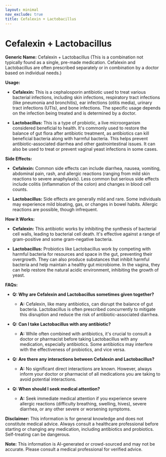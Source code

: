 ```yaml
---
layout: minimal
nav_exclude: true
title: Cefalexin + Lactobacillus
---
```


# Cefalexin + Lactobacillus

**Generic Name:** Cefalexin + Lactobacillus (This is a combination not typically found as a single, pre-made medication.  Cefalexin and Lactobacillus are often prescribed separately or in combination by a doctor based on individual needs.)

**Usage:**

* **Cefalexin:** This is a cephalosporin antibiotic used to treat various bacterial infections, including skin infections, respiratory tract infections (like pneumonia and bronchitis), ear infections (otitis media), urinary tract infections (UTIs), and bone infections.  The specific usage depends on the infection being treated and is determined by a doctor.

* **Lactobacillus:** This is a type of probiotic, a live microorganism considered beneficial to health.  It's commonly used to restore the balance of gut flora after antibiotic treatment, as antibiotics can kill beneficial bacteria along with harmful bacteria.  This helps prevent antibiotic-associated diarrhea and other gastrointestinal issues.  It can also be used to treat or prevent vaginal yeast infections in some cases.

**Side Effects:**

* **Cefalexin:** Common side effects can include diarrhea, nausea, vomiting, abdominal pain, rash, and allergic reactions (ranging from mild skin reactions to severe anaphylaxis).  Less common but serious side effects include colitis (inflammation of the colon) and changes in blood cell counts.

* **Lactobacillus:** Side effects are generally mild and rare. Some individuals may experience mild bloating, gas, or changes in bowel habits. Allergic reactions are possible, though infrequent.

**How it Works:**

* **Cefalexin:** This antibiotic works by inhibiting the synthesis of bacterial cell walls, leading to bacterial cell death. It's effective against a range of gram-positive and some gram-negative bacteria.

* **Lactobacillus:**  Probiotics like Lactobacillus work by competing with harmful bacteria for resources and space in the gut, preventing their overgrowth. They can also produce substances that inhibit harmful bacteria and help maintain a healthy gut microbiome.  In the vagina, they can help restore the natural acidic environment, inhibiting the growth of yeast.

**FAQs:**

* **Q: Why are Cefalexin and Lactobacillus sometimes given together?**
    * **A:** Cefalexin, like many antibiotics, can disrupt the balance of gut bacteria. Lactobacillus is often prescribed concurrently to mitigate this disruption and reduce the risk of antibiotic-associated diarrhea.

* **Q: Can I take Lactobacillus with any antibiotic?**
    * **A:**  While often combined with antibiotics, it's crucial to consult a doctor or pharmacist before taking Lactobacillus with any medication, especially antibiotics.  Some antibiotics may interfere with the effectiveness of probiotics, and vice versa.

* **Q: Are there any interactions between Cefalexin and Lactobacillus?**
    * **A:** No significant direct interactions are known. However, always inform your doctor or pharmacist of all medications you are taking to avoid potential interactions.

* **Q: When should I seek medical attention?**
    * **A:** Seek immediate medical attention if you experience severe allergic reactions (difficulty breathing, swelling, hives), severe diarrhea, or any other severe or worsening symptoms.

**Disclaimer:** This information is for general knowledge and does not constitute medical advice. Always consult a healthcare professional before starting or changing any medication, including antibiotics and probiotics.  Self-treating can be dangerous.


**Note:** This information is AI-generated or crowd-sourced and may not be accurate. Please consult a medical professional for verified advice.